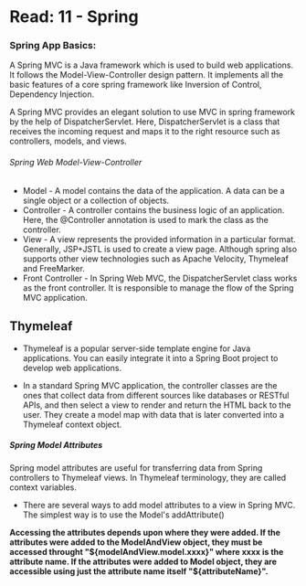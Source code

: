 
# Read: 11 - Spring

### Spring App Basics:

A Spring MVC is a Java framework which is used to build web applications. It follows the Model-View-Controller design pattern. It implements all the basic features of a core spring framework like Inversion of Control, Dependency Injection.

A Spring MVC provides an elegant solution to use MVC in spring framework by the help of DispatcherServlet. Here, DispatcherServlet is a class that receives the incoming request and maps it to the right resource such as controllers, models, and views.

###### Spring Web Model-View-Controller

- Model - A model contains the data of the application. A data can be a single object or a collection of objects.
- Controller - A controller contains the business logic of an application. Here, the @Controller annotation is used to mark the class as the controller.
- View - A view represents the provided information in a particular format. Generally, JSP+JSTL is used to create a view page. Although spring also supports other view technologies such as Apache Velocity, Thymeleaf and FreeMarker.
- Front Controller - In Spring Web MVC, the DispatcherServlet class works as the front controller. It is responsible to manage the flow of the Spring MVC application.

## Thymeleaf

- Thymeleaf is a popular server-side template engine for Java applications. You can easily integrate it into a Spring Boot project to develop web applications.

 - In a standard Spring MVC application, the controller classes are the ones that collect data from different sources like databases or RESTful APIs, and then select a view to render and return the HTML back to the user. They create a model map with data that is later converted into a Thymeleaf context object.

##### Spring Model Attributes
Spring model attributes are useful for transferring data from Spring controllers to Thymeleaf views. In Thymeleaf terminology, they are called context variables.

- There are several ways to add model attributes to a view in Spring MVC. The simplest way is to use the Model's addAttribute()

**Accessing the attributes depends upon where they were added. If the attributes were added to the ModelAndView object, they must be accessed throught "${modelAndView.model.xxxx}" where xxxx is the attribute name. If the attributes were added to Model object, they are accessible using just the attribute name itself "${attributeName}".**

